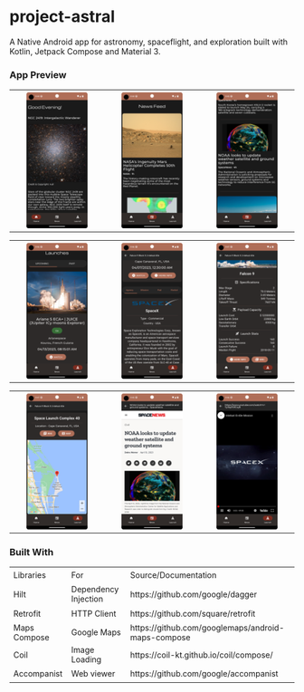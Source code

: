 # project-astral
A Native Android app for astronomy, spaceflight, and exploration built with Kotlin, Jetpack Compose and Material 3.

### **App Preview**
<table>
  <tr>
    <th> <img src="https://github.com/zayaanmoez/project-astral/blob/main/preview/home.png" width="70%">
    <th> <img src="https://github.com/zayaanmoez/project-astral/blob/main/preview/newsfeed1.png" width="70%">
    <th> <img src="https://github.com/zayaanmoez/project-astral/blob/main/preview/newsfeed2.png" width="70%">
 </th>
</table>

<table>
  <tr>
    <th> <img src="https://github.com/zayaanmoez/project-astral/blob/main/preview/launchscreen.png" width="70%">
    <th> <img src="https://github.com/zayaanmoez/project-astral/blob/main/preview/launchdetails.png" width="70%">
    <th> <img src="https://github.com/zayaanmoez/project-astral/blob/main/preview/rocketdetails.png" width="70%"> 
 </th>
</table>

<table>
  <tr>
    <th> <img src="https://github.com/zayaanmoez/project-astral/blob/main/preview/launchlocation.png" width="70%"> 
    <th> <img src="https://github.com/zayaanmoez/project-astral/blob/main/preview/webviewer.png" width="70%">
    <th> <img src="https://github.com/zayaanmoez/project-astral/blob/main/preview/embeddedvideo.png" width="70%">
 </th>
</table>

### **Built With**
<table>
<tbody>
<tr style="height: 23px;">
<td style="height: 23px;">Libraries</td>
<td style="height: 23px;">For</td>
<td style="height: 23px;">Source/Documentation</td>
</tr>
<tr style="height: 23px;">
<td style="height: 23px;">Hilt</td>
<td style="height: 23px;">Dependency Injection</td>
<td style="height: 23px;">https://github.com/google/dagger</td>
</tr>
<tr style="height: 23px;">
<td style="height: 23px;">Retrofit</td>
<td style="height: 23px;">HTTP Client</td>
<td style="height: 23px;">https://github.com/square/retrofit</td>
</tr>
<tr style="height: 23px;">
<td style="height: 23px;">Maps Compose</td>
<td style="height: 23px;">Google Maps</td>
<td style="height: 23px;">https://github.com/googlemaps/android-maps-compose</td>
</tr>
<tr style="height: 23px;">
<td style="height: 23px;">Coil</td>
<td style="height: 23px;">Image Loading</td>
<td style="height: 23px;">https://coil-kt.github.io/coil/compose/</td>
</tr>
<tr style="height: 23px;">
<td style="height: 23px;">Accompanist</td>
<td style="height: 23px;">Web viewer</td>
<td style="height: 23px;">https://github.com/google/accompanist</td>
</tr>
</tbody>
</table>



